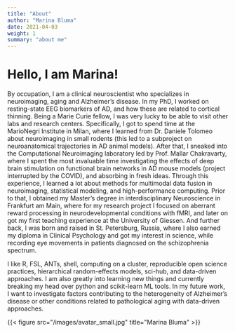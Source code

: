 ```yaml
---
title: "About"
author: "Marina Bluma"
date: 2021-04-03
weight: 1
summary: "about me"
---
```


# Hello, I am Marina!

By occupation, I am a clinical neuroscientist who specializes in neuroimaging, aging and Alzheimer’s disease. In my PhD, I worked on resting-state EEG biomarkers of AD, and how these are related to cortical thinning. Being a Marie Curie fellow, I was very lucky to be able to visit other labs and research centers. Specifically, I got to spend time at the MarioNegri Institute in Milan, where I learned from Dr. Daniele Tolomeo about neuroimaging in small rodents (this led to a subproject on neuroanatomical trajectories in AD animal models). After that, I sneaked into the Computational Neuroimaging laboratory led by Prof. Mallar Chakravarty, where I spent the most invaluable time investigating the effects of deep brain stimulation on functional brain networks in AD mouse models (project interrupted by the COVID), and absorbing in fresh ideas. Through this experience, I learned a lot about methods for multimodal data fusion in neuroimaging, statistical modeling, and high-performance computing.
Prior to that, I obtained my Master’s degree in interdisciplinary Neuroscience in Frankfurt am Main, where for my research project I focused on aberrant reward processing in neurodevelopmental conditions with fMRI, and later on got my first teaching experience at the University of Giessen.
And further back, I was born and raised in St. Petersburg, Russia, where I also earned my diploma in Clinical Psychology and got my interest in science, while recording eye movements in patients diagnosed on the schizophrenia spectrum.

I like R, FSL, ANTs, shell, computing on a cluster, reproducible open science practices, hierarchical random-effects models, sci-hub, and data-driven approaches. I am also greatly into learning new things and currently breaking my head over python and scikit-learn ML tools. In my future work, I want to investigate factors contributing to the heterogeneity of Alzheimer’s disease or other conditions related to pathological aging with data-driven approaches.


{{< figure src="/images/avatar_small.jpg" title="Marina Bluma" >}}


